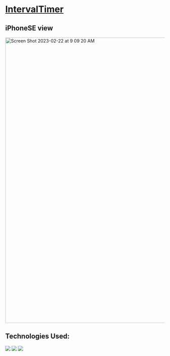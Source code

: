# <a href="https://roundintervaltimer.netlify.app" >IntervalTimer</a>

## iPhoneSE view
<img width="901" alt="Screen Shot 2023-02-22 at 9 09 20 AM" src="https://user-images.githubusercontent.com/107048020/221096422-165edf48-4fd8-4b7c-a437-748e8666bd2d.png">

## Technologies Used:
<p>
<img src="https://img.shields.io/badge/html5-%23E34F26.svg?style=for-the-badge&logo=html5&logoColor=white"/>
<img src="https://img.shields.io/badge/javascript-%23323330.svg?style=for-the-badge&logo=javascript&logoColor=%23F7DF1E"/>
<img src="https://img.shields.io/badge/css3-%231572B6.svg?style=for-the-badge&logo=css3&logoColor=white"/>
</p>

